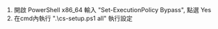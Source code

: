 1. 開啟 PowerShell x86_64 輸入 "Set-ExecutionPolicy Bypass", 點選 Yes
2. 在cmd內執行 ".\cs-setup.ps1 all" 執行設定
